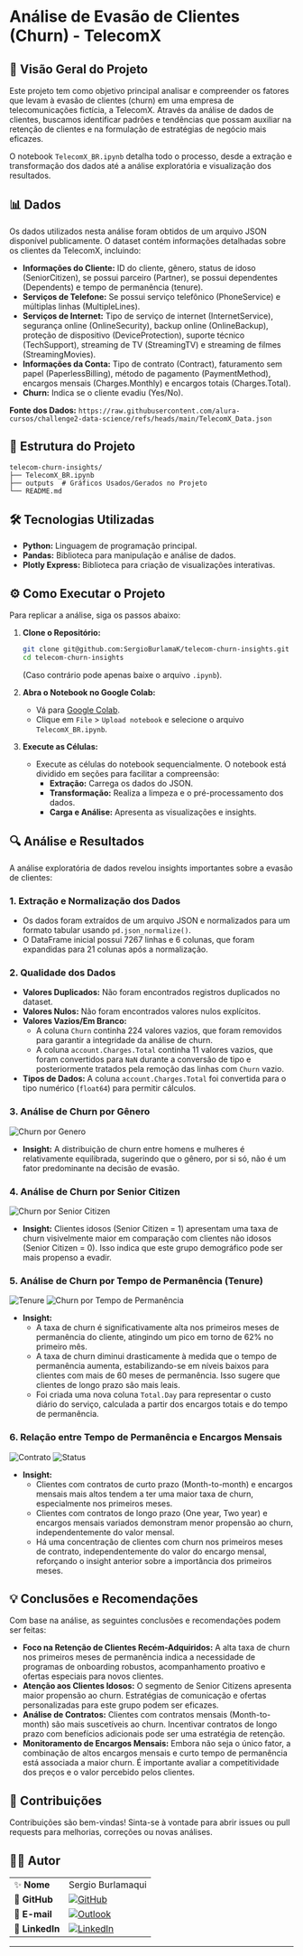 # Análise de Evasão de Clientes (Churn) - TelecomX

## 📄 Visão Geral do Projeto

Este projeto tem como objetivo principal analisar e compreender os fatores que levam à evasão de clientes (churn) em uma empresa de telecomunicações fictícia, a TelecomX. Através da análise de dados de clientes, buscamos identificar padrões e tendências que possam auxiliar na retenção de clientes e na formulação de estratégias de negócio mais eficazes.

O notebook `TelecomX_BR.ipynb` detalha todo o processo, desde a extração e transformação dos dados até a análise exploratória e visualização dos resultados.

## 📊 Dados

Os dados utilizados nesta análise foram obtidos de um arquivo JSON disponível publicamente. O dataset contém informações detalhadas sobre os clientes da TelecomX, incluindo:

*   **Informações do Cliente:** ID do cliente, gênero, status de idoso (SeniorCitizen), se possui parceiro (Partner), se possui dependentes (Dependents) e tempo de permanência (tenure).
*   **Serviços de Telefone:** Se possui serviço telefônico (PhoneService) e múltiplas linhas (MultipleLines).
*   **Serviços de Internet:** Tipo de serviço de internet (InternetService), segurança online (OnlineSecurity), backup online (OnlineBackup), proteção de dispositivo (DeviceProtection), suporte técnico (TechSupport), streaming de TV (StreamingTV) e streaming de filmes (StreamingMovies).
*   **Informações da Conta:** Tipo de contrato (Contract), faturamento sem papel (PaperlessBilling), método de pagamento (PaymentMethod), encargos mensais (Charges.Monthly) e encargos totais (Charges.Total).
*   **Churn:** Indica se o cliente evadiu (Yes/No).

**Fonte dos Dados:** `https://raw.githubusercontent.com/alura-cursos/challenge2-data-science/refs/heads/main/TelecomX_Data.json`

## 🚀 Estrutura do Projeto

```
telecom-churn-insights/
├── TelecomX_BR.ipynb
├── outputs  # Gráficos Usados/Gerados no Projeto
└── README.md
```

## 🛠️ Tecnologias Utilizadas

*   **Python:** Linguagem de programação principal.
*   **Pandas:** Biblioteca para manipulação e análise de dados.
*   **Plotly Express:** Biblioteca para criação de visualizações interativas.

## ⚙️ Como Executar o Projeto

Para replicar a análise, siga os passos abaixo:

1.  **Clone o Repositório:**
    ```bash
    git clone git@github.com:SergioBurlamaK/telecom-churn-insights.git
    cd telecom-churn-insights
    ```
    (Caso contrário pode apenas baixe o arquivo `.ipynb`).

2.  **Abra o Notebook no Google Colab:**
    *   Vá para [Google Colab](https://colab.research.google.com/).
    *   Clique em `File` > `Upload notebook` e selecione o arquivo `TelecomX_BR.ipynb`.

3.  **Execute as Células:**
    *   Execute as células do notebook sequencialmente. O notebook está dividido em seções para facilitar a compreensão:
        *   **Extração:** Carrega os dados do JSON.
        *   **Transformação:** Realiza a limpeza e o pré-processamento dos dados.
        *   **Carga e Análise:** Apresenta as visualizações e insights.

## 🔍 Análise e Resultados

A análise exploratória de dados revelou insights importantes sobre a evasão de clientes:

### **1. Extração e Normalização dos Dados**

*   Os dados foram extraídos de um arquivo JSON e normalizados para um formato tabular usando `pd.json_normalize()`.
*   O DataFrame inicial possui 7267 linhas e 6 colunas, que foram expandidas para 21 colunas após a normalização.

### **2. Qualidade dos Dados**

*   **Valores Duplicados:** Não foram encontrados registros duplicados no dataset.
*   **Valores Nulos:** Não foram encontrados valores nulos explícitos.
*   **Valores Vazios/Em Branco:**
    *   A coluna `Churn` continha 224 valores vazios, que foram removidos para garantir a integridade da análise de churn.
    *   A coluna `account.Charges.Total` continha 11 valores vazios, que foram convertidos para `NaN` durante a conversão de tipo e posteriormente tratados pela remoção das linhas com `Churn` vazio.
*   **Tipos de Dados:** A coluna `account.Charges.Total` foi convertida para o tipo numérico (`float64`) para permitir cálculos.

### **3. Análise de Churn por Gênero**

![Churn por Genero](https://raw.githubusercontent.com/SergioBurlamaK/telecom-churn-insights/main/outputs/Genero.png)
*   **Insight:** A distribuição de churn entre homens e mulheres é relativamente equilibrada, sugerindo que o gênero, por si só, não é um fator predominante na decisão de evasão.

### **4. Análise de Churn por Senior Citizen**

![Churn por Senior Citizen](https://raw.githubusercontent.com/SergioBurlamaK/telecom-churn-insights/main/outputs/Seniorcitizen.png)
*   **Insight:** Clientes idosos (Senior Citizen = 1) apresentam uma taxa de churn visivelmente maior em comparação com clientes não idosos (Senior Citizen = 0). Isso indica que este grupo demográfico pode ser mais propenso a evadir.

### **5. Análise de Churn por Tempo de Permanência (Tenure)**

![Tenure](https://raw.githubusercontent.com/SergioBurlamaK/telecom-churn-insights/main/outputs/Tenure%.png)
![Churn por Tempo de Permanência](https://raw.githubusercontent.com/SergioBurlamaK/telecom-churn-insights/main/outputs/Permanencia.png)
*   **Insight:**
    *   A taxa de churn é significativamente alta nos primeiros meses de permanência do cliente, atingindo um pico em torno de 62% no primeiro mês.
    *   A taxa de churn diminui drasticamente à medida que o tempo de permanência aumenta, estabilizando-se em níveis baixos para clientes com mais de 60 meses de permanência. Isso sugere que clientes de longo prazo são mais leais.
    *   Foi criada uma nova coluna `Total.Day` para representar o custo diário do serviço, calculada a partir dos encargos totais e do tempo de permanência.

### **6. Relação entre Tempo de Permanência e Encargos Mensais**

![Contrato](https://raw.githubusercontent.com/SergioBurlamaK/telecom-churn-insights/main/outputs/Contrato.png)
![Status](https://raw.githubusercontent.com/SergioBurlamaK/telecom-churn-insights/main/outputs/Status.png)
*   **Insight:**
    *   Clientes com contratos de curto prazo (Month-to-month) e encargos mensais mais altos tendem a ter uma maior taxa de churn, especialmente nos primeiros meses.
    *   Clientes com contratos de longo prazo (One year, Two year) e encargos mensais variados demonstram menor propensão ao churn, independentemente do valor mensal.
    *   Há uma concentração de clientes com churn nos primeiros meses de contrato, independentemente do valor do encargo mensal, reforçando o insight anterior sobre a importância dos primeiros meses.

## 💡 Conclusões e Recomendações

Com base na análise, as seguintes conclusões e recomendações podem ser feitas:

*   **Foco na Retenção de Clientes Recém-Adquiridos:** A alta taxa de churn nos primeiros meses de permanência indica a necessidade de programas de onboarding robustos, acompanhamento proativo e ofertas especiais para novos clientes.
*   **Atenção aos Clientes Idosos:** O segmento de Senior Citizens apresenta maior propensão ao churn. Estratégias de comunicação e ofertas personalizadas para este grupo podem ser eficazes.
*   **Análise de Contratos:** Clientes com contratos mensais (Month-to-month) são mais suscetíveis ao churn. Incentivar contratos de longo prazo com benefícios adicionais pode ser uma estratégia de retenção.
*   **Monitoramento de Encargos Mensais:** Embora não seja o único fator, a combinação de altos encargos mensais e curto tempo de permanência está associada a maior churn. É importante avaliar a competitividade dos preços e o valor percebido pelos clientes.

## 🤝 Contribuições

Contribuições são bem-vindas! Sinta-se à vontade para abrir issues ou pull requests para melhorias, correções ou novas análises.

## 👨‍💻 Autor  

|  |  |
|--|--|
| ✨ **Nome** | Sergio Burlamaqui |
| 📌 **GitHub** | [![GitHub](https://img.shields.io/badge/-SergioBurlamaK-181717?style=flat&logo=github&logoColor=white)](https://github.com/SergioBurlamaK) |
| 📧 **E-mail** | [![Outlook](https://img.shields.io/badge/-sergio_o.b_junior@hotmail.com-0078D4?style=flat&logo=microsoft-outlook&logoColor=white)](mailto:sergio_o.b_junior@hotmail.com) |
| 💼 **LinkedIn** | [![LinkedIn](https://img.shields.io/badge/-Sergio_Burlamaqui-0077B5?style=flat&logo=linkedin&logoColor=white)](https://www.linkedin.com/in/sergioburlamaqui/) |

---